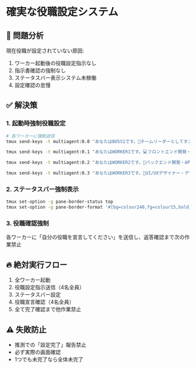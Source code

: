 # 確実な役職設定システム

## 🎯 問題分析
現在役職が設定されていない原因:
1. ワーカー起動後の役職設定指示なし
2. 指示書確認の強制なし  
3. ステータスバー表示システム未稼働
4. 設定確認の怠慢

## ✅ 解決策

### 1. 起動時強制役職設定
```bash
# 各ワーカーに強制送信
tmux send-keys -t multiagent:0.0 "あなたはBOSS1です。👔チームリーダーとしてタスク分割・分担管理を担当。ai-agents/instructions/boss1.mdを確認してください。" C-m

tmux send-keys -t multiagent:0.1 "あなたはWORKER1です。💻フロントエンド開発・UI/UX実装担当。ai-agents/instructions/worker.mdを確認してください。" C-m

tmux send-keys -t multiagent:0.2 "あなたはWORKER2です。🔧バックエンド開発・API設計・DB設計担当。ai-agents/instructions/worker.mdを確認してください。" C-m

tmux send-keys -t multiagent:0.3 "あなたはWORKER3です。🎨UI/UXデザイナー・デザインシステム担当。ai-agents/instructions/worker.mdを確認してください。" C-m
```

### 2. ステータスバー強制表示
```bash
tmux set-option -g pane-border-status top
tmux set-option -g pane-border-format '#[bg=colour240,fg=colour15,bold] #{pane_title} '
```

### 3. 役職確認強制
各ワーカーに「自分の役職を宣言してください」を送信し、返答確認まで次の作業禁止

## 🔥 絶対実行フロー
1. 全ワーカー起動
2. 役職設定指示送信（4名全員）
3. ステータスバー設定
4. 役職宣言確認（4名全員）
5. 全て完了確認まで他作業禁止

## ⚠️ 失敗防止
- 推測での「設定完了」報告禁止
- 必ず実際の画面確認
- 1つでも未完了なら全体未完了